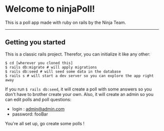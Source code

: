 Welcome to ninjaPoll!
===================


This is a poll app made with ruby on rails by the Ninja Team.

----------


Getting you started
-------------

This is a classic rails project. Therefor, you can initialize it like any other:

```
$ cd [wherever you cloned this]
$ rails db:migrate # will apply migrations
$ rails db:seed # will seed some data in the database
$ rails s # will start a dev server so you can explore the app right away
```

If you run ```$ rails db:seed```, it will create a poll with some answers so you don't have to brother create your own.
Also, it will create an admin so you can edit polls and poll questions:
- login : admin@admin.com
- password: fooBar

You're all set up, go create some polls !
